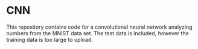 # CNN
This repository contains code for a convolutional neural network analyzing numbers from the MNIST data set. The test data is included, however the training data is too large to upload.
